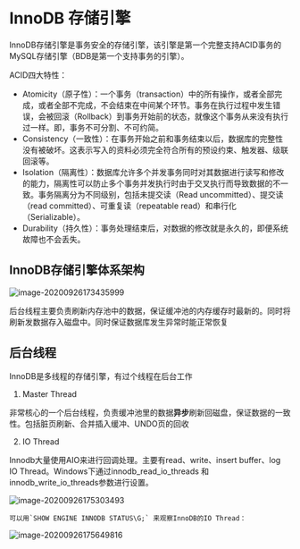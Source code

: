 # InnoDB 存储引擎

InnoDB存储引擎是事务安全的存储引擎，该引擎是第一个完整支持ACID事务的MySQL存储引擎（BDB是第一个支持事务的引擎）。

ACID四大特性：

- Atomicity（原子性）：一个事务（transaction）中的所有操作，或者全部完成，或者全部不完成，不会结束在中间某个环节。事务在执行过程中发生错误，会被回滚（Rollback）到事务开始前的状态，就像这个事务从来没有执行过一样。即，事务不可分割、不可约简。
- Consistency（一致性）：在事务开始之前和事务结束以后，数据库的完整性没有被破坏。这表示写入的资料必须完全符合所有的预设约束、触发器、级联回滚等。
- Isolation（隔离性）：数据库允许多个并发事务同时对其数据进行读写和修改的能力，隔离性可以防止多个事务并发执行时由于交叉执行而导致数据的不一致。事务隔离分为不同级别，包括未提交读（Read uncommitted）、提交读（read committed）、可重复读（repeatable read）和串行化（Serializable）。
- Durability（持久性）：事务处理结束后，对数据的修改就是永久的，即便系统故障也不会丢失。

## InnoDB存储引擎体系架构

![image-20200926173435999](https://cdn.jsdelivr.net/gh/NicholasRain/pictures@master/20200926173438.png)

后台线程主要负责刷新内存池中的数据，保证缓冲池的内存缓存时最新的。同时将刷新发数据存入磁盘中。同时保证数据库发生异常时能正常恢复

## 后台线程

InnoDB是多线程的存储引擎，有过个线程在后台工作

1.  Master Thread

   非常核心的一个后台线程，负责缓冲池里的数据**异步**刷新回磁盘，保证数据的一致性。包括脏页刷新、合并插入缓冲、UNDO页的回收

2.  IO Thread

   Innodb大量使用AIO来进行回调处理。主要有read、write、insert buffer、log IO Thread。Windows下通过innodb_read_io_threads 和 innodb_write_io_threads参数进行设置。

   ![image-20200926175303493](https://cdn.jsdelivr.net/gh/NicholasRain/pictures@master/20200926175536.png)

    可以用`SHOW ENGINE INNODB STATUS\G;` 来观察InnoDB的IO Thread：

   ![image-20200926175649816](https://cdn.jsdelivr.net/gh/NicholasRain/pictures@master/20200926175654.png)


